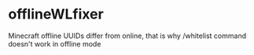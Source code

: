 # offlineWLfixer
Minecraft offline UUIDs differ from online, that is why /whitelist command doesn't work in offline mode
